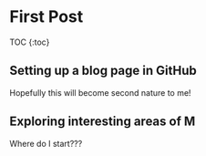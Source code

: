 # First Post

TOC
{:toc}

## Setting up a blog page in GitHub

Hopefully this will become second nature to me! 

## Exploring interesting areas of M

Where do I start???
